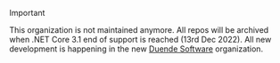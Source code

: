 > [!IMPORTANT]
> This organization is not maintained anymore. All repos will be archived when .NET Core 3.1 end of support is reached (13rd Dec 2022). All new development is happening in the new [Duende Software](https://github.com/duendesoftware) organization. 
